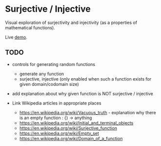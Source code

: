 # Surjective / Injective

Visual exploration of surjectivity and injectivity (as a properties of mathematical functions).

Live [demo](https://janhrcek.cz/surjective-injective).

## TODO

-   controls for generating random functions
    -   generate any function
    -   surjective, injective (only enabled when such a function exists for given domain/codomain size)
-   add explanation about why given function is NOT surjective / injective

- Link Wikipedia articles in appropriate places
    - https://en.wikipedia.org/wiki/Vacuous_truth - explanation why there is an empty function : {} -> anything
    - https://en.wikipedia.org/wiki/Initial_and_terminal_objects
    - https://en.wikipedia.org/wiki/Surjective_function
    - https://en.wikipedia.org/wiki/Empty_set
    - https://en.wikipedia.org/wiki/Domain_of_a_function
